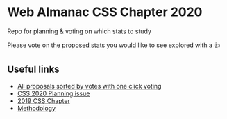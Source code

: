 # Web Almanac CSS Chapter 2020

Repo for planning &amp; voting on which stats to study

Please vote on the [proposed stats](https://github.com/LeaVerou/css-almanac/labels/proposed%20stat) you would like to see explored with a 👍

## Useful links

- [All proposals sorted by votes with one click voting](https://leaverou.github.io/mavoice/?repo=leaverou/css-almanac&labels=proposed%20stat)
- [CSS 2020 Planning issue](https://github.com/HTTPArchive/almanac.httparchive.org/issues/898)
- [2019 CSS Chapter](https://almanac.httparchive.org/en/2019/css)
- [Methodology](https://almanac.httparchive.org/en/2019/methodology)
